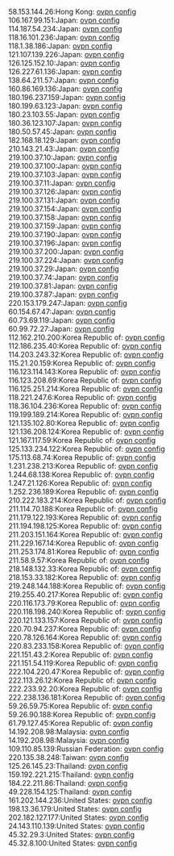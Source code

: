 58.153.144.26:Hong Kong: [ovpn config](vpn/58_153_144_26.ovpn)  
106.167.99.151:Japan: [ovpn config](vpn/106_167_99_151.ovpn)  
114.187.54.234:Japan: [ovpn config](vpn/114_187_54_234.ovpn)  
118.16.101.236:Japan: [ovpn config](vpn/118_16_101_236.ovpn)  
118.1.38.186:Japan: [ovpn config](vpn/118_1_38_186.ovpn)  
121.107.139.226:Japan: [ovpn config](vpn/121_107_139_226.ovpn)  
126.125.152.10:Japan: [ovpn config](vpn/126_125_152_10.ovpn)  
126.227.61.136:Japan: [ovpn config](vpn/126_227_61_136.ovpn)  
138.64.211.57:Japan: [ovpn config](vpn/138_64_211_57.ovpn)  
160.86.169.136:Japan: [ovpn config](vpn/160_86_169_136.ovpn)  
180.196.237.159:Japan: [ovpn config](vpn/180_196_237_159.ovpn)  
180.199.63.123:Japan: [ovpn config](vpn/180_199_63_123.ovpn)  
180.23.103.55:Japan: [ovpn config](vpn/180_23_103_55.ovpn)  
180.36.123.107:Japan: [ovpn config](vpn/180_36_123_107.ovpn)  
180.50.57.45:Japan: [ovpn config](vpn/180_50_57_45.ovpn)  
182.168.18.129:Japan: [ovpn config](vpn/182_168_18_129.ovpn)  
210.143.21.43:Japan: [ovpn config](vpn/210_143_21_43.ovpn)  
219.100.37.10:Japan: [ovpn config](vpn/219_100_37_10.ovpn)  
219.100.37.100:Japan: [ovpn config](vpn/219_100_37_100.ovpn)  
219.100.37.103:Japan: [ovpn config](vpn/219_100_37_103.ovpn)  
219.100.37.11:Japan: [ovpn config](vpn/219_100_37_11.ovpn)  
219.100.37.126:Japan: [ovpn config](vpn/219_100_37_126.ovpn)  
219.100.37.131:Japan: [ovpn config](vpn/219_100_37_131.ovpn)  
219.100.37.154:Japan: [ovpn config](vpn/219_100_37_154.ovpn)  
219.100.37.158:Japan: [ovpn config](vpn/219_100_37_158.ovpn)  
219.100.37.159:Japan: [ovpn config](vpn/219_100_37_159.ovpn)  
219.100.37.190:Japan: [ovpn config](vpn/219_100_37_190.ovpn)  
219.100.37.196:Japan: [ovpn config](vpn/219_100_37_196.ovpn)  
219.100.37.200:Japan: [ovpn config](vpn/219_100_37_200.ovpn)  
219.100.37.224:Japan: [ovpn config](vpn/219_100_37_224.ovpn)  
219.100.37.29:Japan: [ovpn config](vpn/219_100_37_29.ovpn)  
219.100.37.74:Japan: [ovpn config](vpn/219_100_37_74.ovpn)  
219.100.37.81:Japan: [ovpn config](vpn/219_100_37_81.ovpn)  
219.100.37.87:Japan: [ovpn config](vpn/219_100_37_87.ovpn)  
220.153.179.247:Japan: [ovpn config](vpn/220_153_179_247.ovpn)  
60.154.67.47:Japan: [ovpn config](vpn/60_154_67_47.ovpn)  
60.73.69.119:Japan: [ovpn config](vpn/60_73_69_119.ovpn)  
60.99.72.27:Japan: [ovpn config](vpn/60_99_72_27.ovpn)  
112.162.210.200:Korea Republic of: [ovpn config](vpn/112_162_210_200.ovpn)  
112.186.235.40:Korea Republic of: [ovpn config](vpn/112_186_235_40.ovpn)  
114.203.243.32:Korea Republic of: [ovpn config](vpn/114_203_243_32.ovpn)  
115.21.20.159:Korea Republic of: [ovpn config](vpn/115_21_20_159.ovpn)  
116.123.114.143:Korea Republic of: [ovpn config](vpn/116_123_114_143.ovpn)  
116.123.208.69:Korea Republic of: [ovpn config](vpn/116_123_208_69.ovpn)  
116.125.251.214:Korea Republic of: [ovpn config](vpn/116_125_251_214.ovpn)  
118.221.247.6:Korea Republic of: [ovpn config](vpn/118_221_247_6.ovpn)  
118.36.104.236:Korea Republic of: [ovpn config](vpn/118_36_104_236.ovpn)  
119.199.189.214:Korea Republic of: [ovpn config](vpn/119_199_189_214.ovpn)  
121.135.102.80:Korea Republic of: [ovpn config](vpn/121_135_102_80.ovpn)  
121.136.208.124:Korea Republic of: [ovpn config](vpn/121_136_208_124.ovpn)  
121.167.117.59:Korea Republic of: [ovpn config](vpn/121_167_117_59.ovpn)  
125.133.234.122:Korea Republic of: [ovpn config](vpn/125_133_234_122.ovpn)  
175.113.68.74:Korea Republic of: [ovpn config](vpn/175_113_68_74.ovpn)  
1.231.238.213:Korea Republic of: [ovpn config](vpn/1_231_238_213.ovpn)  
1.244.68.138:Korea Republic of: [ovpn config](vpn/1_244_68_138.ovpn)  
1.247.21.126:Korea Republic of: [ovpn config](vpn/1_247_21_126.ovpn)  
1.252.236.189:Korea Republic of: [ovpn config](vpn/1_252_236_189.ovpn)  
210.222.183.214:Korea Republic of: [ovpn config](vpn/210_222_183_214.ovpn)  
211.114.70.188:Korea Republic of: [ovpn config](vpn/211_114_70_188.ovpn)  
211.179.122.193:Korea Republic of: [ovpn config](vpn/211_179_122_193.ovpn)  
211.194.198.125:Korea Republic of: [ovpn config](vpn/211_194_198_125.ovpn)  
211.203.151.164:Korea Republic of: [ovpn config](vpn/211_203_151_164.ovpn)  
211.229.167.14:Korea Republic of: [ovpn config](vpn/211_229_167_14.ovpn)  
211.253.174.81:Korea Republic of: [ovpn config](vpn/211_253_174_81.ovpn)  
211.58.9.57:Korea Republic of: [ovpn config](vpn/211_58_9_57.ovpn)  
218.148.132.33:Korea Republic of: [ovpn config](vpn/218_148_132_33.ovpn)  
218.153.33.182:Korea Republic of: [ovpn config](vpn/218_153_33_182.ovpn)  
219.248.144.188:Korea Republic of: [ovpn config](vpn/219_248_144_188.ovpn)  
219.255.40.217:Korea Republic of: [ovpn config](vpn/219_255_40_217.ovpn)  
220.116.173.79:Korea Republic of: [ovpn config](vpn/220_116_173_79.ovpn)  
220.118.198.240:Korea Republic of: [ovpn config](vpn/220_118_198_240.ovpn)  
220.121.133.157:Korea Republic of: [ovpn config](vpn/220_121_133_157.ovpn)  
220.70.94.237:Korea Republic of: [ovpn config](vpn/220_70_94_237.ovpn)  
220.78.126.164:Korea Republic of: [ovpn config](vpn/220_78_126_164.ovpn)  
220.83.233.158:Korea Republic of: [ovpn config](vpn/220_83_233_158.ovpn)  
221.151.43.2:Korea Republic of: [ovpn config](vpn/221_151_43_2.ovpn)  
221.151.54.119:Korea Republic of: [ovpn config](vpn/221_151_54_119.ovpn)  
222.104.220.47:Korea Republic of: [ovpn config](vpn/222_104_220_47.ovpn)  
222.113.26.12:Korea Republic of: [ovpn config](vpn/222_113_26_12.ovpn)  
222.233.92.20:Korea Republic of: [ovpn config](vpn/222_233_92_20.ovpn)  
222.238.136.181:Korea Republic of: [ovpn config](vpn/222_238_136_181.ovpn)  
59.26.59.75:Korea Republic of: [ovpn config](vpn/59_26_59_75.ovpn)  
59.26.90.188:Korea Republic of: [ovpn config](vpn/59_26_90_188.ovpn)  
61.79.127.45:Korea Republic of: [ovpn config](vpn/61_79_127_45.ovpn)  
14.192.208.98:Malaysia: [ovpn config](vpn/14_192_208_98.ovpn)  
14.192.208.98:Malaysia: [ovpn config](vpn/14_192_208_98.ovpn)  
109.110.85.139:Russian Federation: [ovpn config](vpn/109_110_85_139.ovpn)  
220.135.38.248:Taiwan: [ovpn config](vpn/220_135_38_248.ovpn)  
125.26.145.23:Thailand: [ovpn config](vpn/125_26_145_23.ovpn)  
159.192.221.215:Thailand: [ovpn config](vpn/159_192_221_215.ovpn)  
184.22.211.86:Thailand: [ovpn config](vpn/184_22_211_86.ovpn)  
49.228.154.125:Thailand: [ovpn config](vpn/49_228_154_125.ovpn)  
161.202.144.236:United States: [ovpn config](vpn/161_202_144_236.ovpn)  
198.13.36.179:United States: [ovpn config](vpn/198_13_36_179.ovpn)  
202.182.127.177:United States: [ovpn config](vpn/202_182_127_177.ovpn)  
24.143.110.139:United States: [ovpn config](vpn/24_143_110_139.ovpn)  
45.32.29.3:United States: [ovpn config](vpn/45_32_29_3.ovpn)  
45.32.8.100:United States: [ovpn config](vpn/45_32_8_100.ovpn)  
